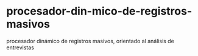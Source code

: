 # procesador-din-mico-de-registros-masivos
procesador dinámico de registros masivos, orientado al análisis de entrevistas
